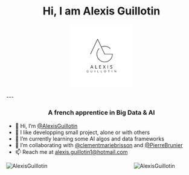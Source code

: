 <h1 align="center"> Hi, I am Alexis Guillotin </h1>
<p align="center" width="100%">
  <img width="33%" src="Logo.png" alt="Logo"/>
</p>
---

<h3 align="center"> A french apprentice in Big Data & AI</h3>

- 👋 Hi, I’m <a href="https://github.com/alexisguillotin">@AlexisGuillotin</a>
- 👀 I like developping small project, alone or with others
- 🌱 I’m currently learning some AI algos and data frameworks
- 💞️ I’m collaborating with <a href="https://github.com/clementmariebrisson">@clementmariebrisson</a> and <a href="https://github.com/PierreBrunier">@PierreBrunier</a>
- 📫 Reach me at alexis.guillotin1@hotmail.com

<p><img align="left" src="https://github-readme-stats.vercel.app/api/top-langs/?username=alexisguillotin&theme=dark&layout=compact&hide=HTML,Jupyter%20Notebook" alt="AlexisGuillotin" /></p>

<p><img align="right" width="33%" src="https://github-readme-stats-git-masterrstaa-rickstaa.vercel.app/api?username=alexisguillotin&theme=dark&layout=compact" alt="AlexisGuillotin" /></p>
